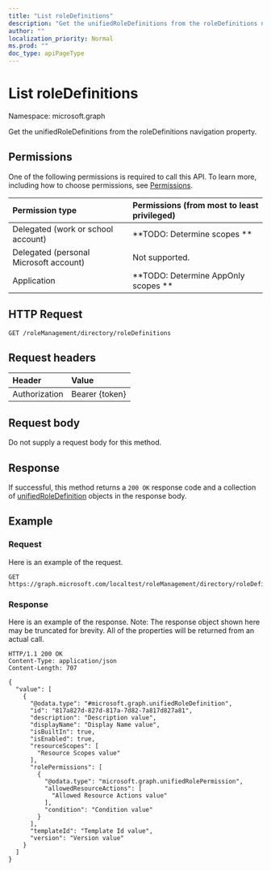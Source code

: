 ```yaml
---
title: "List roleDefinitions"
description: "Get the unifiedRoleDefinitions from the roleDefinitions navigation property."
author: ""
localization_priority: Normal
ms.prod: ""
doc_type: apiPageType
---
```


# List roleDefinitions

Namespace: microsoft.graph

Get the unifiedRoleDefinitions from the roleDefinitions navigation property.

## Permissions
One of the following permissions is required to call this API. To learn more, including how to choose permissions, see [Permissions](/concepts/permissions-reference.md).

|Permission type|Permissions (from most to least privileged)|
|:---|:---|
|Delegated (work or school account)|**TODO: Determine scopes **|
|Delegated (personal Microsoft account)|Not supported.|
|Application|**TODO: Determine AppOnly scopes **|

## HTTP Request
<!-- {
  "blockType": "ignored"
}
-->
``` http
GET /roleManagement/directory/roleDefinitions
```

## Request headers
|Header|Value|
|:---|:---|
|Authorization|Bearer {token}|

## Request body
Do not supply a request body for this method.

## Response
If successful, this method returns a `200 OK` response code and a collection of [unifiedRoleDefinition](../resources/unifiedroledefinition.md) objects in the response body.

## Example

### Request
Here is an example of the request.
<!-- {
  "blockType": "request",
  "name": "get_unifiedroledefinition"
}
-->
``` http
GET https://graph.microsoft.com/localtest/roleManagement/directory/roleDefinitions
```

### Response
Here is an example of the response. Note: The response object shown here may be truncated for brevity. All of the properties will be returned from an actual call.
<!-- {
  "blockType": "response",
  "truncated": true,
  "@odata.type": "collection(microsoft.graph.unifiedroledefinition)"
}
-->
``` http
HTTP/1.1 200 OK
Content-Type: application/json
Content-Length: 707

{
  "value": [
    {
      "@odata.type": "#microsoft.graph.unifiedRoleDefinition",
      "id": "817a827d-827d-817a-7d82-7a817d827a81",
      "description": "Description value",
      "displayName": "Display Name value",
      "isBuiltIn": true,
      "isEnabled": true,
      "resourceScopes": [
        "Resource Scopes value"
      ],
      "rolePermissions": [
        {
          "@odata.type": "microsoft.graph.unifiedRolePermission",
          "allowedResourceActions": [
            "Allowed Resource Actions value"
          ],
          "condition": "Condition value"
        }
      ],
      "templateId": "Template Id value",
      "version": "Version value"
    }
  ]
}
```

